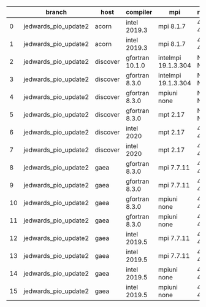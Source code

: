 |    | branch               | host     | compiler        | mpi                 | netcdf      | o_g   | os     | build   | u_pass   | u_fail   | s_pass   | s_fail   | e_pass   | e_fail   | nuopc_pass   | nuopc_fail   | artifacts_hash                                                                                                                                                                 | modified                   |
|----|----------------------|----------|-----------------|---------------------|-------------|-------|--------|---------|----------|----------|----------|----------|----------|----------|--------------|--------------|--------------------------------------------------------------------------------------------------------------------------------------------------------------------------------|----------------------------|
|  0 | jedwards_pio_update2 | acorn    | intel 2019.3    | mpi 8.1.7           | 4.7.4 4.5.3 | O     | Unicos | pass    | 13647    | 0        | 49       | 0        | 80       | 0        | 50           | 0            | [artifacts](https://github.com/esmf-org/esmf-test-artifacts/tree/34891076ba96c4da22da1efb8147e32aec9bae75/jedwards_pio_update2/acorn/intel/2019.3/O/mpi/8.1.7)                 | 2022-03-15 05:07:53.354049 |
|  1 | jedwards_pio_update2 | acorn    | intel 2019.3    | mpi 8.1.7           | 4.7.4 4.5.3 | g     | Unicos | pass    | 13647    | 0        | 49       | 0        | 80       | 0        | 50           | 0            | [artifacts](https://github.com/esmf-org/esmf-test-artifacts/tree/a80bb5da6a6a793912a2feaba1f24e8265900fa4/jedwards_pio_update2/acorn/intel/2019.3/g/mpi/8.1.7)                 | 2022-03-15 05:07:53.354023 |
|  2 | jedwards_pio_update2 | discover | gfortran 10.1.0 | intelmpi 19.1.3.304 | N/A N/A     | O     | Linux  | pass    | pending  | pending  | pending  | pending  | pending  | pending  | pending      | pending      | [artifacts](https://github.com/esmf-org/esmf-test-artifacts/tree/ea6a0f94b523e756dabdce2181d6cb7560e5761f/jedwards_pio_update2/discover/gfortran/10.1.0/O/intelmpi/19.1.3.304) | 2022-03-15 05:13:05.589104 |
|  3 | jedwards_pio_update2 | discover | gfortran 8.3.0  | intelmpi 19.1.3.304 | N/A N/A     | O     | Linux  | pass    | pending  | pending  | pending  | pending  | pending  | pending  | pending      | pending      | [artifacts](https://github.com/esmf-org/esmf-test-artifacts/tree/ad578c78f96888e8739f50a6fb081e068db3075c/jedwards_pio_update2/discover/gfortran/8.3.0/O/intelmpi/19.1.3.304)  | 2022-03-15 05:13:05.589071 |
|  4 | jedwards_pio_update2 | discover | gfortran 8.3.0  | mpiuni none         | N/A N/A     | O     | Linux  | pass    | pending  | pending  | pending  | pending  | pending  | pending  | pending      | pending      | [artifacts](https://github.com/esmf-org/esmf-test-artifacts/tree/b6bf6b70bf56d142872390fc5c54c615161b0756/jedwards_pio_update2/discover/gfortran/8.3.0/O/mpiuni/none)          | 2022-03-15 05:13:05.589118 |
|  5 | jedwards_pio_update2 | discover | gfortran 8.3.0  | mpt 2.17            | N/A N/A     | O     | Linux  | pass    | pending  | pending  | pending  | pending  | pending  | pending  | pending      | pending      | [artifacts](https://github.com/esmf-org/esmf-test-artifacts/tree/e9dda10f835b2e10a69ab7807b18026bacd6e799/jedwards_pio_update2/discover/gfortran/8.3.0/O/mpt/2.17)             | 2022-03-15 05:13:05.589097 |
|  6 | jedwards_pio_update2 | discover | intel 2020      | mpt 2.17            | 4.8.0 4.5.4 | O     | Linux  | fail    | fail     | fail     | fail     | fail     | fail     | fail     | fail         | fail         | [artifacts](https://github.com/esmf-org/esmf-test-artifacts/tree/ad43700b628a9a919bba189b2b1b575a90a77585/jedwards_pio_update2/discover/intel/2020/O/mpt/2.17)                 | 2022-03-15 05:13:05.589113 |
|  7 | jedwards_pio_update2 | discover | intel 2020      | mpt 2.17            | 4.8.0 4.5.4 | g     | Linux  | fail    | fail     | fail     | fail     | fail     | fail     | fail     | fail         | fail         | [artifacts](https://github.com/esmf-org/esmf-test-artifacts/tree/ea68c89acaabffb7a1aa4ef3b1f7bafe5dcd3be5/jedwards_pio_update2/discover/intel/2020/g/mpt/2.17)                 | 2022-03-15 05:13:05.589108 |
|  8 | jedwards_pio_update2 | gaea     | gfortran 8.3.0  | mpi 7.7.11          | 4.6.3 4.4.5 | O     | Unicos | pass    | pending  | pending  | pending  | pending  | pending  | pending  | pending      | pending      | [artifacts](https://github.com/esmf-org/esmf-test-artifacts/tree/db617f12e60c3234755c37f640fe8c80fb80bc74/jedwards_pio_update2/gaea/gfortran/8.3.0/O/mpi/7.7.11)               | 2022-03-15 05:14:29.090770 |
|  9 | jedwards_pio_update2 | gaea     | gfortran 8.3.0  | mpi 7.7.11          | 4.6.3 4.4.5 | g     | Unicos | pass    | pending  | pending  | pending  | pending  | pending  | pending  | pending      | pending      | [artifacts](https://github.com/esmf-org/esmf-test-artifacts/tree/4c7c11fcb6f5fa14b8e382189f6b56392cd2691a/jedwards_pio_update2/gaea/gfortran/8.3.0/g/mpi/7.7.11)               | 2022-03-15 05:14:29.090762 |
| 10 | jedwards_pio_update2 | gaea     | gfortran 8.3.0  | mpiuni none         | 4.6.3 4.4.5 | O     | Unicos | pass    | pending  | pending  | pending  | pending  | pending  | pending  | pending      | pending      | [artifacts](https://github.com/esmf-org/esmf-test-artifacts/tree/140e002e49cf1b11029bb072a365749b86a1cfe1/jedwards_pio_update2/gaea/gfortran/8.3.0/O/mpiuni/none)              | 2022-03-15 05:14:29.090766 |
| 11 | jedwards_pio_update2 | gaea     | gfortran 8.3.0  | mpiuni none         | 4.6.3 4.4.5 | g     | Unicos | pass    | pending  | pending  | pending  | pending  | pending  | pending  | pending      | pending      | [artifacts](https://github.com/esmf-org/esmf-test-artifacts/tree/f0636976bc282f1b4372b8c29f6c8337d6336db1/jedwards_pio_update2/gaea/gfortran/8.3.0/g/mpiuni/none)              | 2022-03-15 05:14:29.090775 |
| 12 | jedwards_pio_update2 | gaea     | intel 2019.5    | mpi 7.7.11          | 4.6.3 4.4.5 | O     | Unicos | pass    | pending  | pending  | pending  | pending  | pending  | pending  | pending      | pending      | [artifacts](https://github.com/esmf-org/esmf-test-artifacts/tree/9ed7ff2d7c223b8502ccb9b365d4217127dc3013/jedwards_pio_update2/gaea/intel/2019.5/O/mpi/7.7.11)                 | 2022-03-15 05:14:29.090746 |
| 13 | jedwards_pio_update2 | gaea     | intel 2019.5    | mpi 7.7.11          | 4.6.3 4.4.5 | g     | Unicos | pass    | pending  | pending  | pending  | pending  | pending  | pending  | pending      | pending      | [artifacts](https://github.com/esmf-org/esmf-test-artifacts/tree/e222fa0592450debc31b453e042a017b75083f16/jedwards_pio_update2/gaea/intel/2019.5/g/mpi/7.7.11)                 | 2022-03-15 05:14:29.090752 |
| 14 | jedwards_pio_update2 | gaea     | intel 2019.5    | mpiuni none         | 4.6.3 4.4.5 | O     | Unicos | pass    | pending  | pending  | pending  | pending  | pending  | pending  | pending      | pending      | [artifacts](https://github.com/esmf-org/esmf-test-artifacts/tree/adf4b9727f5edaefd8c3696ef4c5c67e7b3818d0/jedwards_pio_update2/gaea/intel/2019.5/O/mpiuni/none)                | 2022-03-15 05:14:29.090722 |
| 15 | jedwards_pio_update2 | gaea     | intel 2019.5    | mpiuni none         | 4.6.3 4.4.5 | g     | Unicos | pass    | pending  | pending  | pending  | pending  | pending  | pending  | pending      | pending      | [artifacts](https://github.com/esmf-org/esmf-test-artifacts/tree/16d4262ef8359df1c5501ce95664e400322d999d/jedwards_pio_update2/gaea/intel/2019.5/g/mpiuni/none)                | 2022-03-15 05:14:29.090757 |